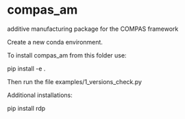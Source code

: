 # compas_am

additive manufacturing package for the COMPAS framework


Create a new conda environment.

To install compas_am from this folder use: 

pip install -e .

Then run the file examples/1_versions_check.py


Additional installations:

pip install rdp
